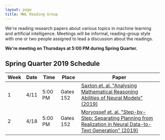 ```yaml
---
layout: page
title: MWL Reading Group
---
```


We're reading research papers about various topics in machine learning and
artificial intelligence. Meetings will be informal, reading-group style with one
or two people assigned to lead a discussion about the readings.

**We're meeting on Thursdays at 5:00 PM during Spring Quarter.**

## Spring Quarter 2019 Schedule

| Week | Date | Time | Place | Paper |
|------|------|---------|---------|----------------------------------------------------------------------------------------------------------------------------------------------------------------------------------------------------------------------------------------------------------------|
| 1 | 4/11 | 5:00 PM | Gates 152 | [Saxton et. al. "Analysing Mathematical Reasoning Abilities of Neural Models" (2019)](https://arxiv.org/pdf/1904.01557v1.pdf) |
| 2 | 4/18 | 5:00 PM | Gates 152 | [Moryossef et. al. "Step-by-Step: Separating Planning from Realization in Neural Data-to-Text Generation" (2019)](https://arxiv.org/pdf/1904.03396.pdf) |
